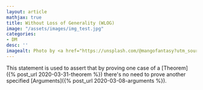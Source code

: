```yaml
---
layout: article
mathjax: true
title: Without Loss of Generality (WLOG)
image: "/assets/images/img_test.jpg"
categories:
- DM
desc: '' 
imagealt: Photo by <a href="https://unsplash.com/@mangofantasy?utm_source=unsplash&utm_medium=referral&utm_content=creditCopyText">Tim Johnson</a> on <a href="https://unsplash.com/s/photos/logic?utm_source=unsplash&utm_medium=referral&utm_content=creditCopyText">Unsplash</a>
---
```


This statement is used to assert that by proving one case of a [Theorem]({% post_url 2020-03-31-theorem %}) there's no need to prove another specified [Arguments]({% post_url 2020-03-08-arguments %}).